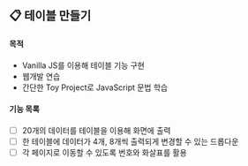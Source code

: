 ## :clipboard: 테이블 만들기

#### 목적
- Vanilla JS를 이용해 테이블 기능 구현
- 웹개발 연습
- 간단한 Toy Project로 JavaScript 문법 학습

#### 기능 목록
- [ ] 20개의 데이터를 테이블을 이용해 화면에 출력
- [ ] 한 테이블에 데이터가 4개, 8개씩 출력되게 변경할 수 있는 드롭다운
- [ ] 각 페이지로 이동할 수 있도록 번호와 화살표를 활용
